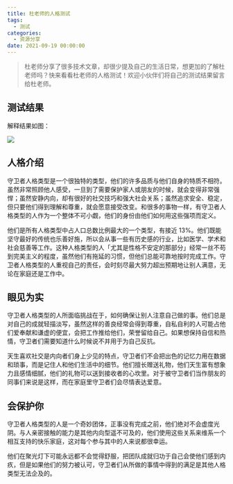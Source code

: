 ```yaml
---
title: 杜老师的人格测试
tags:
  - 测试
categories:
  - 资源分享
date: 2021-09-19 00:00:00
---
```


> 杜老师分享了很多技术文章，却很少提及自己的生活日常，想更加的了解杜老师吗？快来看看杜老师的人格测试！欢迎小伙伴们将自己的测试结果留言给杜老师。

<!-- more -->

## 测试结果

解释结果如图：

![](https://cdn.dusays.com/2021/09/384-1.jpg)

## 人格介绍

守卫者人格类型是一个很独特的类型，他们的许多品质与他们自身的特质不相符。虽然非常照顾他人感受，一旦到了需要保护家人或朋友的时候，就会变得非常强悍；虽然安静内向，却有很好的社交技巧和强大社会关系；虽然追求安全、稳定，但只要他们得到理解和尊重，就会愿意接受改变。和很多的事物一样，有守卫者人格类型的人作为一个整体不可小觑，他们的身份由他们如何用这些强项而定义。

他们是所有人格类型中占人口总数比例最大的一个类型，有接近 13%。他们既能坚守最好的传统也乐善好施，所以会从事一些有历史感的行业，比如医学、学术和社会慈善等工作。这种人格类型的人「尤其是性格不安定的那部分」经常一丝不苟到完美主义的程度，虽然他们有拖延的习惯，但他们总能可靠地按时完成工作。守卫者人格类型的人重视自己的责任，会时刻尽最大努力超出预期地让别人满意，无论在家庭还是工作中。

## 眼见为实

守卫者人格类型的人所面临挑战在于，如何确保让别人注意自己做的事。他们总是对自己的成就轻描淡写，虽然这样的善良经常会得到尊重，自私自利的人可能占他们爱奉献和谦虚的便宜，会把工作推给他们，荣誉留给自己。如果想保持自信和热情，守卫者们需要知道什么时候说不并用于为自己反抗。

天生喜欢社交是内向者们身上少见的特点，守卫者们不会把出色的记忆力用在数据和琐事，而是记住人和他们生活中的细节。他们擅长赠送礼物，他们天生富有想象力且感情细腻，他们的礼物可以送到接收者的心坎里。对于被守卫者们当作朋友的同事们来说是这样，而在家庭里守卫者们会尽情表达爱意。

## 会保护你

守卫者人格类型的人是一个奇妙团体，正事没有完成之前，他们绝对不会虚度光阴。与人亲密接触的能力是其他内向型遥不可及的，他们使用这些关系来维系一个相互支持的快乐家庭，这对每个参与其中的人来说都很幸运。

他们在聚光灯下可能永远都不会觉得舒服，把团队成就归功于自己会使他们感到内疚，但是如果他们的努力被认可，守卫者们从所做的事情中得到的满足是其他人格类型无法企及的。
